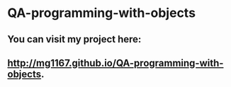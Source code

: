 # QA-programming-with-objects
## You can visit my project here: 
## http://mg1167.github.io/QA-programming-with-objects.
